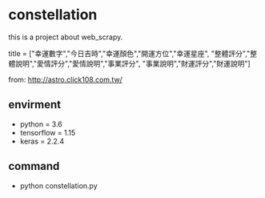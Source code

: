 # constellation
 
this is a project about web_scrapy. 

title = ["幸運數字","今日吉時","幸運顏色","開運方位","幸運星座",
             "整體評分","整體說明","愛情評分","愛情說明","事業評分",
             "事業說明","財運評分","財運說明"]

from: http://astro.click108.com.tw/

## envirment
*   python = 3.6
*   tensorflow = 1.15
*   keras = 2.2.4

## command
*   python constellation.py